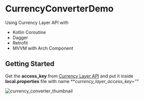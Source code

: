 # CurrencyConverterDemo
Using Currency Layer API with

* Kotlin Coroutine
* Dagger
* Retrofit
* MVVM with Arch Component

## Getting Started
Get the **access_key** from [Currency Layer API](https://currencylayer.com/documentation) and put it inside **local.properties** file with name ***currency_layer_access_key=""*


![currency_converter_thumbnail](https://user-images.githubusercontent.com/22369188/108065174-b4ba4680-7085-11eb-9c85-90423ca31c21.jpg)

